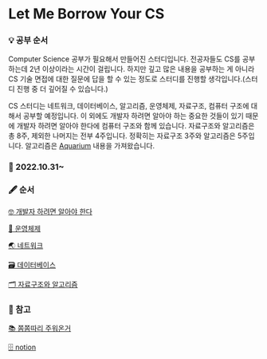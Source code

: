 # Let Me Borrow Your CS

### 💡 공부 순서

Computer Science 공부가 필요해서 만들어진 스터디입니다. 전공자들도 CS를 공부하는데 2년 이상이라는 시간이 걸립니다. 하지만 깊고 많은 내용을 공부하는 게 아니라 CS 기술 면접에 대한 질문에 답을 할 수 있는 정도로 스터디를 진행할 생각입니다.(스터디 진행 중 더 깊어질 수 있습니다.)

CS 스터디는 네트워크, 데이터베이스, 알고리즘, 운영체제, 자료구조, 컴퓨터 구조에 대해서 공부할 예정입니다. 이 외에도 개발자 하려면 알아야 하는 중요한 것들이 있기 때문에 개발자 하려면 알아야 한다에 컴퓨터 구조와 함께 있습니다. 자료구조와 알고리즘은 총 8주, 제외한 나머지는 전부 4주입니다. 정확히는 자료구조 3주와 알고리즘은 5주입니다. 알고리즘은 [Aquarium](https://www.notion.so/Aquarium-e2c0919ce9f149ffb9d6dde9a47d12cf) 내용을 가져왔습니다.

### 📅 2022.10.31~

### [](https://ifp-2022.notion.site/75365de74e064883883f5ff38f942747)

### 🖋 순서

[🤓 개발자 하려면 알아야 한다](https://ifp-2022.notion.site/ffba2bde8a6845bb8d48200308248bc0)

[🧠 운영체제](https://www.notion.so/ifp-2022/1a3a5ad305b64017a1d12563006e2415)

[🌏 네트워크](https://www.notion.so/ifp-2022/c16ded459b7743b485388fcb612a03f6)

[🗃 데이터베이스](https://www.notion.so/ifp-2022/31ef6924486640f4ac16b8e3f672432e)

[🗂 자료구조와 알고리즘](https://www.notion.so/ifp-2022/633c8327722f446f9ed500cecee34310)

### 🔗 참고

[📚 쫌쫌따리 주워온거](https://www.notion.so/ifp-2022/2ba62a2623524c188c45f2931dbf1fe8)

[🗄 notion](https://ifp-2022.notion.site/75365de74e064883883f5ff38f942747)
